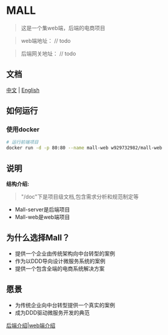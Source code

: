 # MALL

> 这是一个集web端，后端的电商项目

> web端地址： // todo

> 后端网关地址： // todo

## 文档
[中文](README-ZH.md) | [English](README.md)

## 如何运行
### 使用docker   
   ``` bash
   # 运行前端项目
   docker run -d -p 80:80 --name mall-web w929732982/mall-web
   ```
## 说明
**结构介绍:**
> "/doc"下是项目级文档,包含需求分析和规范制定等

- Mall-server是后端项目 
- Mall-web是web端项目 

## 为什么选择Mall？
- 提供一个企业由传统架构向中台转型的案例
- 作为以DDD导向设计微服务系统的案例
- 提供一个包含全端的电商系统解决方案

## 愿景
- 为传统企业向中台转型提供一个真实的案例
- 成为DDD驱动微服务开发的典范


[后端介绍](Mall-server/README.md)|[web端介绍](Mall-web/README.md)

